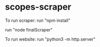 # scopes-scraper


To run scraper: 
  run "npm install"
  
  run "node finalScraper"

To run website:
  run "python3 -m http.server"
